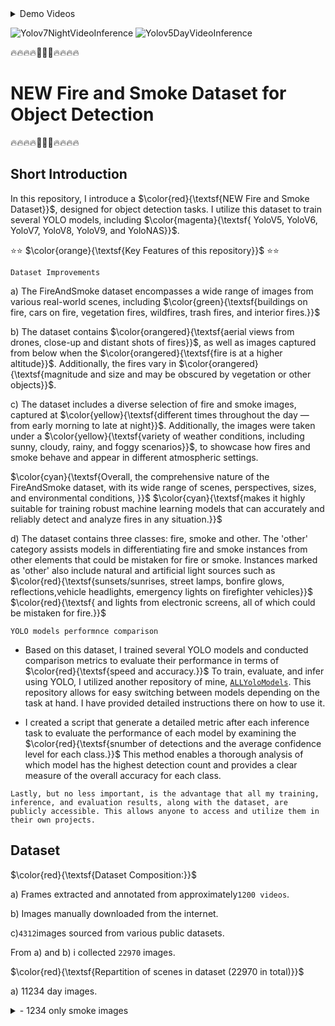 <details>
  <summary>Demo Videos</summary>

https://github.com/CostiCatargiu/FireSmokeDetection_BestDataset/assets/70476115/1eb16936-a51d-4670-9938-d00686cfc406

https://github.com/CostiCatargiu/FireSmokeDetection_BestDataset/assets/70476115/ad516cfb-a181-413b-9a38-334d733e8d0d

</details>


![Yolov7NightVideoInference](https://github.com/CostiCatargiu/FireSmokeDetection_BestDataset/assets/70476115/5ada6deb-499a-45fa-85dc-131497da6ed1) ![Yolov5DayVideoInference](https://github.com/CostiCatargiu/FireSmokeDetection_BestDataset/assets/70476115/b3382b28-b251-498b-af8b-2b39b46878dc)



:fire::fire::fire::fire::dash::dash::dash::fire::fire::fire::fire:
# NEW Fire and Smoke Dataset for Object Detection
:fire::fire::fire::fire::dash::dash::dash::fire::fire::fire::fire:

## Short Introduction

In this repository, I introduce a  $\color{red}{\textsf{NEW Fire and Smoke Dataset}}$, designed for object detection tasks. I utilize this dataset to train several YOLO models, including   $\color{magenta}{\textsf{ YoloV5, YoloV6, YoloV7, YoloV8, YoloV9, and YoloNAS}}$.


⭐⭐ $\color{orange}{\textsf{Key Features of this repository}}$ ⭐⭐

`Dataset Improvements`

a) The FireAndSmoke dataset encompasses a wide range of images from various real-world scenes, including  $\color{green}{\textsf{buildings on fire, cars on fire, vegetation fires, wildfires, trash fires, and interior fires.}}$ 

b) The dataset contains  $\color{orangered}{\textsf{aerial views from drones, close-up and distant shots of fires}}$, as well as images captured from below when the $\color{orangered}{\textsf{fire is at a higher altitude}}$. Additionally, the fires vary in $\color{orangered}{\textsf{magnitude and size and may be obscured by vegetation or other objects}}$.

c) The dataset includes a diverse selection of fire and smoke images, captured at $\color{yellow}{\textsf{different times throughout the day — from early morning to late at night}}$. Additionally, the images were taken under a $\color{yellow}{\textsf{variety of weather conditions, including sunny, cloudy, rainy, and foggy scenarios}}$, to showcase how fires and smoke behave and appear in different atmospheric settings. 

$\color{cyan}{\textsf{Overall, the comprehensive nature of the FireAndSmoke dataset, with its wide range of scenes, perspectives, sizes, and environmental conditions, }}$ 
$\color{cyan}{\textsf{makes it highly suitable for training robust machine learning models that can accurately and reliably detect and analyze fires in any situation.}}$ 

d) The dataset contains three classes: fire, smoke and other. The 'other' category assists models in differentiating fire and smoke instances from other elements that could be mistaken for fire or smoke. Instances marked as 'other' also include natural and artificial light sources such as $\color{red}{\textsf{sunsets/sunrises, street lamps, bonfire glows, reflections,vehicle headlights, emergency lights on firefighter vehicles}}$ $\color{red}{\textsf{ and lights from electronic screens, all of which could be mistaken for fire.}}$ 

`YOLO models performnce comparison`

- Based on this dataset, I trained several YOLO models and conducted comparison metrics to evaluate their performance in terms of $\color{red}{\textsf{speed and accuracy.}}$ To train, evaluate, and infer using YOLO, I utilized another repository of mine, [`ALLYoloModels`](https://github.com/CostiCatargiu/AllYoloModels). This repository allows for easy switching between models depending on the task at hand. I have provided detailed instructions there on how to use it.

- I created a script that generate a detailed metric after each inference task to evaluate the performance of each model by examining the $\color{red}{\textsf{snumber of detections and the average confidence level for each class.}}$ This method enables a thorough analysis of which model has the highest detection count and provides a clear measure of the overall accuracy for each class.

`Lastly, but no less important, is the advantage that all my training, inference, and evaluation results, along with the dataset, are publicly accessible. This allows anyone to access and utilize them in their own projects.  
`


## Dataset

$\color{red}{\textsf{Dataset Composition:}}$
  
  a) Frames extracted and annotated from approximately`1200 videos`.
  
  b) Images manually downloaded from the internet.
       
  c)`4312`images sourced from various public datasets.
  
  From a) and b) i collected `22970` images.
  
$\color{red}{\textsf{Repartition of scenes in dataset (22970 in total)}}$

a) 11234 day images.
<details>
  <summary>- 1234 only smoke images</summary>
  
![image](https://github.com/CostiCatargiu/FireSmokeDetection_BestDataset/assets/70476115/7397724e-70d5-4455-a3b2-765a8b373d09)
![image](https://github.com/CostiCatargiu/FireSmokeDetection_BestDataset/assets/70476115/3027c815-8fd0-4395-8520-a6c7cc7a2557)
![image](https://github.com/CostiCatargiu/FireSmokeDetection_BestDataset/assets/70476115/9a30f0af-42a6-4813-9516-5c4fd1b941f5)


  - 1232 only fire images.
  - 123 only other images.
  - 493 fire and smoke images.
  - 213 images captured from drons which contains (fire and smoke scenes or just smoke scenes)
     
b) 10000 night images.

![image](https://github.com/CostiCatargiu/FireSmokeDetection_BestDataset/assets/70476115/30dba36b-ffca-45e7-8ae5-619a376bcbe2) ![image](https://github.com/CostiCatargiu/FireSmokeDetection_BestDataset/assets/70476115/608103f3-dc1c-41b6-b6f8-b715cfb1af9e)

The dataset is hosted on the Roboflow platform and consists of two projects. This dataset is public and can be downloaded and utilized for your own applications if desired. The links to the projects are: [`FireSmokeDataset_part1`](https://universe.roboflow.com/catargiuconstantin/firesmokedataset/dataset/2) and [`FireSmokeDataset_part2`](https://universe.roboflow.com/catargiuconstantin2/firesmokenewdataset/dataset/1).

<details>
  <summary>Dataset details</summary>


`FireSmokeDataset_part1`
![image](https://github.com/CostiCatargiu/FireSmokeDetection_BestDataset/assets/70476115/82d91027-216f-4f9c-ada6-41c4431cc51b)

`FireSmokeDataset_part2`
![image](https://github.com/CostiCatargiu/FireSmokeDetection_BestDataset/assets/70476115/adb582b8-6d95-4fc3-9f66-855ca31b4742)

</details>

The distribution of the dataset for Training, Validation, and Testing tasks is illustrated in the figure below.

![image](https://github.com/CostiCatargiu/FireSmokeDetection_BestDataset/assets/70476115/1e02db0a-0ff6-4f60-ab93-9ba791481e00)


To simplify the process, I created a Python script that enables efficient downloading of the dataset for a specific YOLO model. The script is named $\color{red}{\textsf{DownloadFireDataset.py}}$. The script requires two arguments: the first is the model for which you want to download the dataset, and the second is the location where you wish to store the dataset.
 
  ```bash
  #model can be: yolov5, yolov6, yolov7, yolov8, yolov9
  python3 DownloadFireDataset.py yolov5 --base-dir  /path/to/location/where/the/dataset/will/be/stored

  ```
{\textsf{GetDatasetStatistics.py}}$. It will output informations related to the number of images and instances for each class that is included in Training, Testing and Validation dataset. 

Another useful script you can use to examine the distribution of images within the dataset is  $\color{orange}{\textsf{GetDatasetStatistics.py}}$. This script outputs information regarding the number of images and instances for each class included in the Training, Testing, and Validation datasets.

   ```bash
python3 GetDatasetStatistics.py --path /path/to/dataset
  ```

<details>
  <summary>Output</summary>
  
![image](https://github.com/CostiCatargiu/FireSmokeDetection_BestDataset/assets/70476115/7c254050-130e-4c27-87bc-1cc491280620)
</details>

## Training task

To train the models I used the code from the repository [`ALLYoloModels`](https://github.com/CostiCatargiu/AllYoloModels). From there $\color{orange}{\textsf{YoloModelsTrain.sh script}}$ shall be used,

Syntax:

./YoloModelsTrain.sh  <<select_model>> --[weights] val --[datasetPath] val --[epochs] val --[batchSize] val

Usage example:
  ```bash
./YoloModelsTrain.sh yolov5m  --epochs 100 --batchSize 100
./YoloModelsTrain.sh yolov6m  --epochs 100 --batchSize 100
./YoloModelsTrain.sh yolov7   --epochs 100 --batchSize 100
./YoloModelsTrain.sh gelan-c  --epochs 100 --batchSize 100
./YoloModelsTrain.sh yolov9-c --epochs 100 --batchSize 100
```

Parameters: 
 << >> = required parameter; [ ]=optional parameter

![image](https://github.com/CostiCatargiu/FireSmokeDetection_BestDataset/assets/70476115/94099433-bacf-48bd-8dc0-e6688992fbf4)

If a value is not provided for the optional parameters then the default values will be used.

The dataset path is seted in $\color{orange}{\textsf{parameters.yaml}}$ file like in image bellow. Here we set also the path to the testing videos used for inference task.

![image](https://github.com/CostiCatargiu/FireSmokeDetection_BestDataset/assets/70476115/1f3cad7b-9e80-4dc3-953b-5818b8ea07c8)

From the image above we can observe also that the training results are stored at path $\color{orange}{\textsf{ExperimentaResults/YoloV.../train/exp...}}$

## Experimental results

The experimental results are stored on [`Google Drive`](https://drive.google.com/drive/folders/1yrOg-DV_fkiu2aWtRi6ftH_v4MGoTtEd?usp=drive_link) and are publicly accessible.

 [`yolov5`](https://drive.google.com/drive/folders/1jltoslzNQDlfKtWE5hHKj3R1x6tCDNsS?usp=drive_link)[`yolov6`](https://drive.google.com/drive/folders/1ks4Pfyn_z3I1cvNHvnJAq22F9X5dNxL5?usp=drive_link)[`yolov7`](https://drive.google.com/drive/folders/1nT1yJqUUFXabUhIQt55M9sS3ruuDs0ez?usp=drive_link)[`yolov8`](https://drive.google.com/drive/folders/1UJlGiR7NXNlk90iQqo96yg9rAd0PsICh?usp=drive_link)[`yolov9`](https://drive.google.com/drive/folders/1sj3SSUyJdlphLDI0y9E3IcpCQN-AKiVz?usp=drive_link)[`yoloNAS`](https://drive.google.com/drive/folders/1QWV3czwYHLIuxVuwPFIeiJ1TSyriS_LF?usp=drive_link)

`Configuration setup used for trainig and testing the proposed Yolo models.`

![image](https://github.com/CostiCatargiu/FireSmokeDetection_BestDataset/assets/70476115/6e9d917a-23f5-42f2-ada7-d42ddd500d9c)

`Models hyperparameters used for training process.`

![image](https://github.com/CostiCatargiu/FireSmokeDetection_BestDataset/assets/70476115/13bf1153-c8bb-4ef7-b164-cc0d64b2c22f)

`Results obtained after evaluation on Test Dataaset.`
![image](https://github.com/CostiCatargiu/FireSmokeDetection_BestDataset/assets/70476115/30ef6620-7ad6-4d14-aff0-3de45ac4d352)


